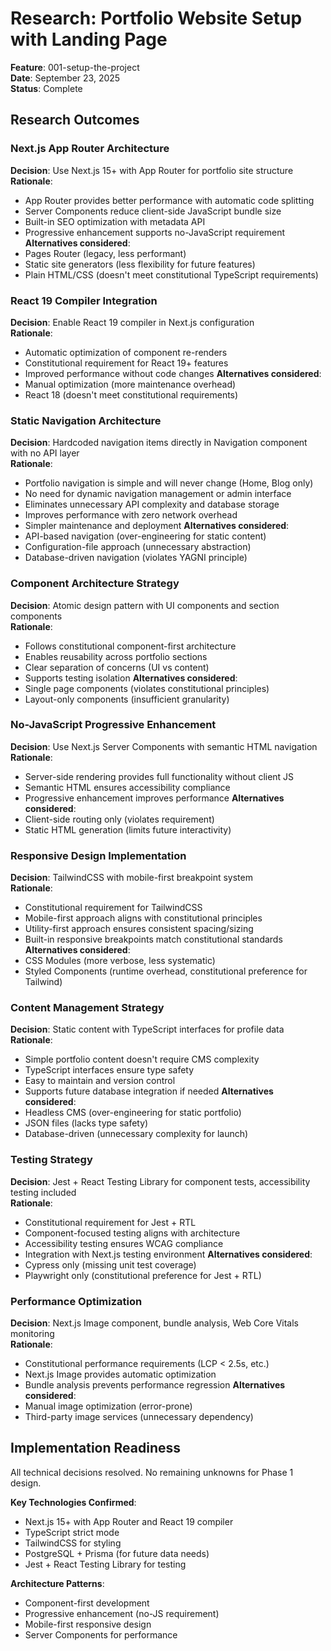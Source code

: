 # Research: Portfolio Website Setup with Landing Page

**Feature**: 001-setup-the-project  
**Date**: September 23, 2025  
**Status**: Complete

## Research Outcomes

### Next.js App Router Architecture
**Decision**: Use Next.js 15+ with App Router for portfolio site structure  
**Rationale**: 
- App Router provides better performance with automatic code splitting
- Server Components reduce client-side JavaScript bundle size
- Built-in SEO optimization with metadata API
- Progressive enhancement supports no-JavaScript requirement
**Alternatives considered**: 
- Pages Router (legacy, less performant)
- Static site generators (less flexibility for future features)
- Plain HTML/CSS (doesn't meet constitutional TypeScript requirements)

### React 19 Compiler Integration
**Decision**: Enable React 19 compiler in Next.js configuration  
**Rationale**:
- Automatic optimization of component re-renders
- Constitutional requirement for React 19+ features
- Improved performance without code changes
**Alternatives considered**:
- Manual optimization (more maintenance overhead)
- React 18 (doesn't meet constitutional requirements)

### Static Navigation Architecture
**Decision**: Hardcoded navigation items directly in Navigation component with no API layer  
**Rationale**: 
- Portfolio navigation is simple and will never change (Home, Blog only)
- No need for dynamic navigation management or admin interface
- Eliminates unnecessary API complexity and database storage
- Improves performance with zero network overhead
- Simpler maintenance and deployment
**Alternatives considered**: 
- API-based navigation (over-engineering for static content)
- Configuration-file approach (unnecessary abstraction)
- Database-driven navigation (violates YAGNI principle)

### Component Architecture Strategy
**Decision**: Atomic design pattern with UI components and section components  
**Rationale**:
- Follows constitutional component-first architecture
- Enables reusability across portfolio sections
- Clear separation of concerns (UI vs content)
- Supports testing isolation
**Alternatives considered**:
- Single page components (violates constitutional principles)
- Layout-only components (insufficient granularity)

### No-JavaScript Progressive Enhancement
**Decision**: Use Next.js Server Components with semantic HTML navigation  
**Rationale**:
- Server-side rendering provides full functionality without client JS
- Semantic HTML ensures accessibility compliance
- Progressive enhancement improves performance
**Alternatives considered**:
- Client-side routing only (violates requirement)
- Static HTML generation (limits future interactivity)

### Responsive Design Implementation
**Decision**: TailwindCSS with mobile-first breakpoint system  
**Rationale**:
- Constitutional requirement for TailwindCSS
- Mobile-first approach aligns with constitutional principles
- Utility-first approach ensures consistent spacing/sizing
- Built-in responsive breakpoints match constitutional standards
**Alternatives considered**:
- CSS Modules (more verbose, less systematic)
- Styled Components (runtime overhead, constitutional preference for Tailwind)

### Content Management Strategy
**Decision**: Static content with TypeScript interfaces for profile data  
**Rationale**:
- Simple portfolio content doesn't require CMS complexity
- TypeScript interfaces ensure type safety
- Easy to maintain and version control
- Supports future database integration if needed
**Alternatives considered**:
- Headless CMS (over-engineering for static portfolio)
- JSON files (lacks type safety)
- Database-driven (unnecessary complexity for launch)

### Testing Strategy
**Decision**: Jest + React Testing Library for component tests, accessibility testing included  
**Rationale**:
- Constitutional requirement for Jest + RTL
- Component-focused testing aligns with architecture
- Accessibility testing ensures WCAG compliance
- Integration with Next.js testing environment
**Alternatives considered**:
- Cypress only (missing unit test coverage)
- Playwright only (constitutional preference for Jest + RTL)

### Performance Optimization
**Decision**: Next.js Image component, bundle analysis, Web Core Vitals monitoring  
**Rationale**:
- Constitutional performance requirements (LCP < 2.5s, etc.)
- Next.js Image provides automatic optimization
- Bundle analysis prevents performance regression
**Alternatives considered**:
- Manual image optimization (error-prone)
- Third-party image services (unnecessary dependency)

## Implementation Readiness
All technical decisions resolved. No remaining unknowns for Phase 1 design.

**Key Technologies Confirmed**:
- Next.js 15+ with App Router and React 19 compiler
- TypeScript strict mode
- TailwindCSS for styling
- PostgreSQL + Prisma (for future data needs)
- Jest + React Testing Library for testing

**Architecture Patterns**:
- Component-first development
- Progressive enhancement (no-JS requirement)
- Mobile-first responsive design
- Server Components for performance